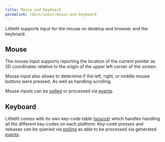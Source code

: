 ```yaml
---
title: Mouse and Keyboard
permalink: /docs/input/mouse-and-keyboard
---
```


LittleKt supports input for the mouse on desktop and browser and the keyboard.

## Mouse

The mouse input supports reporting the location of the current pointer as 2D coordinates relative to the origin of the upper left corner of the screen.

Mouse input also allows to determine if the left, right, or middle mouse buttons were pressed. As well as handling scrolling.

Mouse inputs can be [polled](/docs/input/types/polling) or processed via [events](/docs/input/types/event-based).

## Keyboard

LittleKt comes with its own key-code table ([source](https://github.com/littlektframework/littlekt/blob/a97f8a04857006d2b74216c138c4b31156ea8433/core/src/commonMain/kotlin/com/lehaine/littlekt/input/Input.kt#L14)) which handles handling all the different key-codes on each platform. Key-code presses and releases can be queried via [polling](/docs/input/types/polling) as able to be processed via generated [events](/docs/input/types/event-based).
